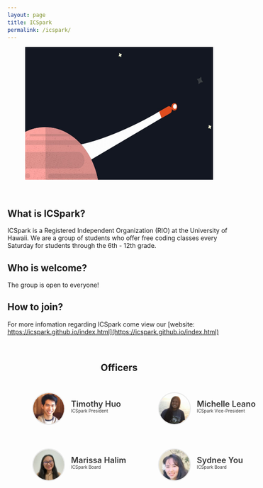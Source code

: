 ```yaml
---
layout: page
title: ICSpark
permalink: /icspark/
---
```


<center>
	<figure class="full">
	  <img height="300px" src="/assets/img/logos/icspark.PNG" title="ICSpark Logo" alt="ICSpark Logo">
	</figure>
</center>
<br>

## What is ICSpark?
ICSpark is a Registered Independent Organization (RIO) at the University of Hawaii. We are a group of students who offer free coding classes every Saturday for students through the 6th - 12th grade.

## Who is welcome?
The group is open to everyone!

## How to join?
For more infomation regarding ICSpark come view our [website: https://icspark.github.io/index.html](https://icspark.github.io/index.html)

<br>

<center>
	<h2>Officers</h2>
</center>

<style>
	#officers-container {
		width: 130%;
		max-width: 900px;
		padding: 0 20px;
		box-sizing: border-box;
		margin: auto;
		text-align: center;
	}	
	#officers-container .officer {
		width: 280px;
		height: 100px;
		display: inline-block;
		color: #333;
		text-align: left;
		transition: transform .1s;
	}
	#officers-container .officer img {
		margin: 25px 10px;
		height: 70px;
		width: 70px;
		border: 2px solid #eaeaea;
		display: inline-block;
		border-radius: 50%;
	}
	#officers-container .officer .info {
		display: inline-block;
		vertical-align: top;
		width: 180px;
	}
	#officers-container .officer .info h2 {
		margin: 0;
		padding: 0;
		margin-top: 35px;
		font-weight: 600;
		display: inline-block;
		font-size: 1.3em;
		line-height: 1.8em;
		/* Font-Family Missing */
	}
	#officers-container .officer .info p {
		display: inline-block;
	 	/* Font-Family Missing */
	 	margin: 0;
	 	margin-top: -5px;
	 	font-size: .7em;
	 	vertical-align: top;
	}
</style>

<div id="officers-container">
	<div class="officer">
		<img src="/assets/img/officers/tim.png" alt="Timothy Huo">
		<div class="info">
			<h2>Timothy Huo</h2>
			<br/>
			<p>ICSpark President</p>
		</div>
	</div>
	<div class="officer">
		<img src="/assets/img/officers/michelle.png" alt="Michelle Leano">
		<div class="info">
			<h2>Michelle Leano</h2>
			<br>
			<p>ICSpark Vice-President</p>
		</div>
    </div>
		<div class="officer">
  		 <img src="/assets/img/officers/marissa.png" alt="Marissa Halim">
  		<div class="info">
  			<h2>Marissa Halim</h2>
  			<br>
  			<p>ICSpark Board</p>
  		</div>  
  </div>
		<div class="officer">
  		 <img src="/assets/img/officers/sydnee.png" alt="Sydnee You">
  		<div class="info">
  			<h2>Sydnee You</h2>
  			<br>
  			<p>ICSpark Board</p>
  		</div>
   </div>
</div>
